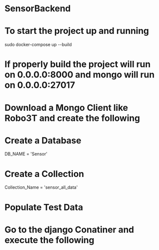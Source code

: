 # SensorBackend


# To start the project up and running
sudo docker-compose up --build

# If properly build the project will run on 0.0.0.0:8000 and mongo will run on 0.0.0.0:27017
# Download a Mongo Client like Robo3T and create the following

# Create a Database
DB_NAME = 'Sensor'

# Create a Collection
Collection_Name = 'sensor_all_data'

# Populate Test Data

# Go to the django Conatiner and execute the following